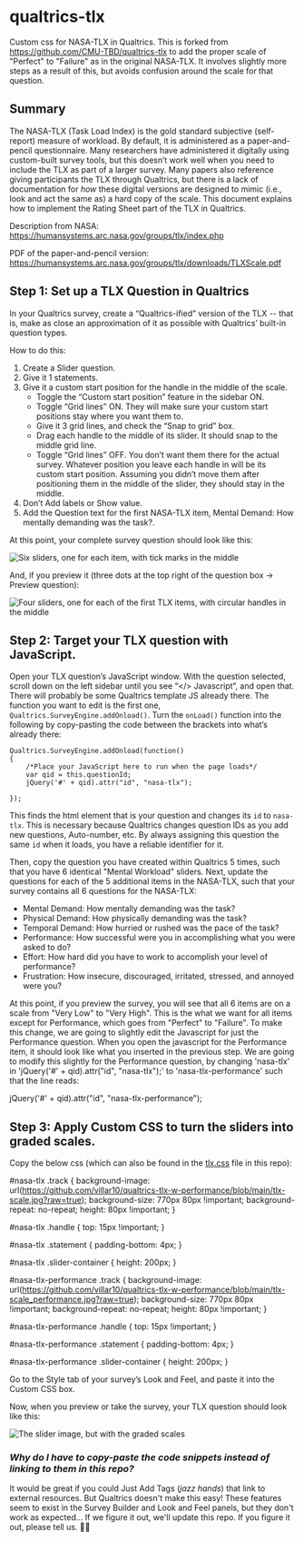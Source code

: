 # qualtrics-tlx

Custom css for NASA-TLX in Qualtrics. This is forked from https://github.com/CMU-TBD/qualtrics-tlx to add the proper scale of "Perfect" to "Failure" as in the original NASA-TLX. It involves slightly more steps as a result of this, but avoids confusion around the scale for that question. 

## Summary

The NASA-TLX (Task Load Index) is the gold standard subjective (self-report) measure of workload. By default, it is administered as a paper-and-pencil questionnaire. Many researchers have administered it digitally using custom-built survey tools, but this doesn’t work well when you need to include the TLX as part of a larger survey. Many papers also reference giving participants the TLX through Qualtrics, but there is a lack of documentation for _how_ these digital versions are designed to mimic (i.e., look and act the same as) a hard copy of the scale. This document explains how to implement the Rating Sheet part of the TLX in Qualtrics.

Description from NASA: https://humansystems.arc.nasa.gov/groups/tlx/index.php

PDF of the paper-and-pencil version: https://humansystems.arc.nasa.gov/groups/tlx/downloads/TLXScale.pdf

## Step 1: Set up a TLX Question in Qualtrics

In your Qualtrics survey, create a “Qualtrics-ified” version of the TLX -- that is, make as close an approximation of it as possible with Qualtrics’ built-in question types.

How to do this:

1. Create a Slider question.
2. Give it 1 statements.
3. Give it a custom start position for the handle in the middle of the scale.
   - Toggle the “Custom start position” feature in the sidebar ON.
   - Toggle “Grid lines” ON. They will make sure your custom start positions stay where you want them to.
   - Give it 3 grid lines, and check the “Snap to grid” box.
   - Drag each handle to the middle of its slider. It should snap to the middle grid line.
   - Toggle “Grid lines” OFF. You don’t want them there for the actual survey. Whatever position you leave each handle in will be its custom start position. Assuming you didn’t move them after positioning them in the middle of the slider, they should stay in the middle.
4. Don’t Add labels or Show value.
5. Add the Question text for the first NASA-TLX item, Mental Demand: How mentally demanding was the task?.


At this point, your complete survey question should look like this:

![Six sliders, one for each item, with tick marks in the middle](/edit-question.png "Question in Survey Builder")

And, if you preview it (three dots at the top right of the question box -> Preview question):

![Four sliders, one for each of the first TLX items, with circular handles in the middle](/preview-question-before-customstyle.png "Question in Preview Question window")

## Step 2: Target your TLX question with JavaScript.

Open your TLX question’s JavaScript window.
With the question selected, scroll down on the left sidebar until you see “</> Javascript”, and open that.
There will probably be some Qualtrics template JS already there. The function you want to edit is the first one, `Qualtrics.SurveyEngine.addOnload()`.
Turn the `onLoad()` function into the following by copy-pasting the code between the brackets into what’s already there:

    Qualtrics.SurveyEngine.addOnload(function()
    {
    	/*Place your JavaScript here to run when the page loads*/
    	var qid = this.questionId;
    	jQuery('#' + qid).attr("id", "nasa-tlx");

    });

This finds the html element that is your question and changes its `id` to `nasa-tlx`. This is necessary because Qualtrics changes question IDs as you add new questions, Auto-number, etc. By always assigning this question the same `id` when it loads, you have a reliable identifier for it.

Then, copy the question you have created within Qualtrics 5 times, such that you have 6 identical "Mental Workload" sliders.
Next, update the questions for each of the 5 additional items in the NASA-TLX, such that your survey contains all 6 questions for the NASA-TLX: 
   - Mental Demand: How mentally demanding was the task?
   - Physical Demand: How physically demanding was the task?
   - Temporal Demand: How hurried or rushed was the pace of the task?
   - Performance: How successful were you in accomplishing what you were asked to do?
   - Effort: How hard did you have to work to accomplish your level of performance?
   - Frustration: How insecure, discouraged, irritated, stressed, and annoyed were you?

At this point, if you preview the survey, you will see that all 6 items are on a scale from "Very Low" to "Very High". This is the what we want for all items except for Performance, which goes from "Perfect" to "Failure". To make this change, we are going to slightly edit the Javascript for just the Performance question. When you open the javascript for the Performance item, it should look like what you inserted in the previous step. We are going to modify this slightly for the Performance question, by changing 'nasa-tlx' in 'jQuery('#' + qid).attr("id", "nasa-tlx");' to 'nasa-tlx-performance' such that the line reads:

jQuery('#' + qid).attr("id", "nasa-tlx-performance");


## Step 3: Apply Custom CSS to turn the sliders into graded scales.

Copy the below css (which can also be found in the [tlx.css](/tlx.css) file in this repo):

#nasa-tlx .track {
    background-image: url(https://github.com/villar10/qualtrics-tlx-w-performance/blob/main/tlx-scale.jpg?raw=true);
    background-size: 770px 80px !important;
    background-repeat: no-repeat;
    height: 80px !important;
}

#nasa-tlx .handle {
    top: 15px !important;
}

#nasa-tlx .statement {
    padding-bottom: 4px;
}

#nasa-tlx .slider-container {
    height: 200px;
}

#nasa-tlx-performance .track {
    background-image: url(https://github.com/villar10/qualtrics-tlx-w-performance/blob/main/tlx-scale_performance.jpg?raw=true);
    background-size: 770px 80px !important;
    background-repeat: no-repeat;
    height: 80px !important;
}

#nasa-tlx-performance .handle {
    top: 15px !important;
}

#nasa-tlx-performance .statement {
    padding-bottom: 4px;
}

#nasa-tlx-performance .slider-container {
    height: 200px;
}
   
Go to the Style tab of your survey’s Look and Feel, and paste it into the Custom CSS box.

Now, when you preview or take the survey, your TLX question should look like this:

![The slider image, but with the graded scales](/qualtrics-tlx-question.png "Tada! NASA-TLX in Qualtrics")

### _Why do I have to copy-paste the code snippets instead of linking to them in this repo?_

It would be great if you could Just Add Tags (*jazz hands*) that link to external resources. But Qualtrics doesn't make this easy! These features seem to exist in the Survey Builder and Look and Feel panels, but they don't work as expected... If we figure it out, we'll update this repo. If you figure it out, please tell us. 🤷‍♀️
